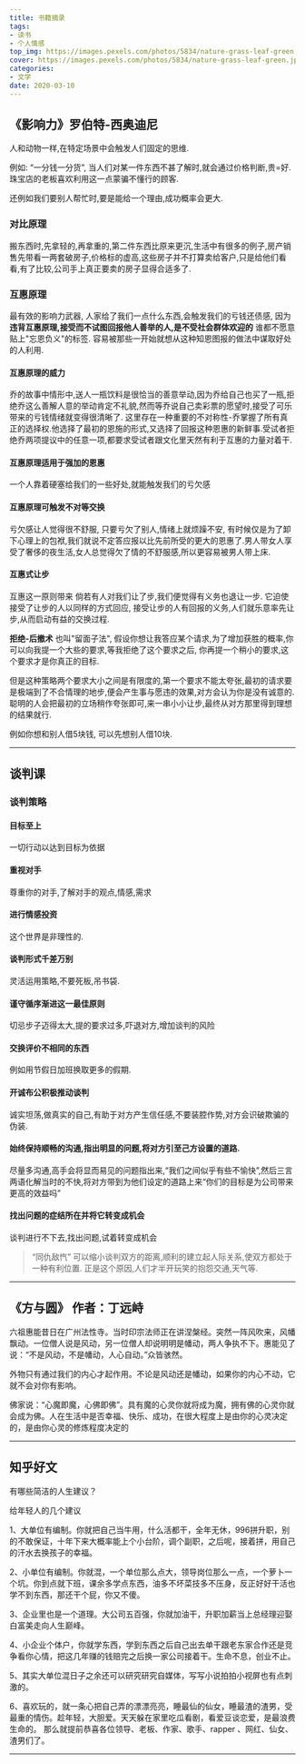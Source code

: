 ```yaml
---
title: 书籍摘录
tags: 
- 读书
- 个人情感
top_img: https://images.pexels.com/photos/5834/nature-grass-leaf-green.jpg?auto=compress&cs=tinysrgb&dpr=3&h=200&w=300
cover: https://images.pexels.com/photos/5834/nature-grass-leaf-green.jpg?auto=compress&cs=tinysrgb&dpr=3&h=100&w=200
categories:
- 文学
date: 2020-03-10
---
```


## 《影响力》罗伯特-西奥迪尼

人和动物一样,在特定场景中会触发人们固定的思维.

例如: “一分钱一分货”, 当人们对某一件东西不甚了解时,就会通过价格判断,贵=好. 珠宝店的老板喜欢利用这一点蒙骗不懂行的顾客.

还例如我们要别人帮忙时,要是能给一个理由,成功概率会更大.

### 对比原理 
搬东西时,先拿轻的,再拿重的,第二件东西比原来更沉,生活中有很多的例子,房产销售先带看一两套破房子,价格标的虚高,这些房子并不打算卖给客户,只是给他们看看,有了比较,公司手上真正要卖的房子显得合适多了.

### 互惠原理
最有效的影响力武器, 人家给了我们一点什么东西,会触发我们的亏钱还债感, 因为**违背互惠原理,接受而不试图回报他人善举的人,是不受社会群体欢迎的** 谁都不愿意贴上"忘恩负义"的标签. 容易被那些一开始就想从这种知恩图报的做法中谋取好处的人利用.


#### 互惠原理的威力
乔的故事中情形中,送人一瓶饮料是很恰当的善意举动,因为乔给自己也买了一瓶,拒绝乔这么善解人意的举动肯定不礼貌,然而等乔说自己卖彩票的愿望时,接受了可乐带来的亏钱情绪就变得很清晰了. 这里存在一种重要的不对称性-乔掌握了所有真正的选择权.他选择了最初的恩施的形式,又选择了回报这种恩惠的新鲜事.受试者拒绝乔两项提议中的任意一项,都要求受试者跟文化里天然有利于互惠的力量对着干.

#### 互惠原理适用于强加的恩惠
一个人靠着硬塞给我们的一些好处,就能触发我们的亏欠感

#### 互惠原理可触发不对等交换
亏欠感让人觉得很不舒服, 只要亏欠了别人,情绪上就烦躁不安, 有时候仅是为了卸下心理上的包袱,我们就说不定答应报以比先前所受的更大的恩惠了.男人带女人享受了奢侈的夜生活,女人总觉得欠了情的不舒服感,所以更容易被男人带上床.

#### 互惠式让步
互惠这一原则带来 倘若有人对我们让了步,我们便觉得有义务也退让一步. 它迫使接受了让步的人以同样的方式回应, 接受让步的人有回报的义务,人们就乐意率先让步,从而启动有益的交换过程.

**拒绝-后撤术** 也叫"留面子法", 假设你想让我答应某个请求,为了增加获胜的概率,你可以向我提一个大些的要求,等我拒绝了这个要求之后, 你再提一个稍小的要求,这个要求才是你真正的目标.

但是这种策略两个要求大小之间是有限度的,第一个要求不能太夸张,最初的请求要是极端到了不合情理的地步,便会产生事与愿违的效果,对方会认为你是没有诚意的. 聪明的人会把最初的立场稍作夸张即可,来一串小小让步,最终从对方那里得到理想的结果就行.

例如你想和别人借5块钱, 可以先想别人借10块.

------

## 谈判课

### 谈判策略

#### 目标至上 
一切行动以达到目标为依据
#### 重视对手
尊重你的对手,了解对手的观点,情感,需求
#### 进行情感投资
这个世界是非理性的.
#### 谈判形式千差万别
灵活运用策略,不要死板,吊书袋.
#### 谨守循序渐进这一最佳原则
切忌步子迈得太大,提的要求过多,吓退对方,增加谈判的风险
#### 交换评价不相同的东西
例如用节假日加班换取更多的假期.
#### 开诚布公积极推动谈判
诚实坦荡,做真实的自己,有助于对方产生信任感,不要装腔作势,对方会识破欺骗的伪装.
#### 始终保持顺畅的沟通,指出明显的问题,将对方引至己方设置的道路.
尽量多沟通,高手会将显而易见的问题指出来,“我们之间似乎有些不愉快”,然后三言两语化解当时的不快,将对方带到为他们设定的道路上来“你们的目标是为公司带来更高的效益吗”
#### 找出问题的症结所在并将它转变成机会
谈判进行不下去,找出问题,试着转变成机会


>“同仇敌忾” 可以缩小谈判双方的距离,顺利的建立起人际关系,使双方都处于一种有利位置. 正是这个原因,人们才半开玩笑的抱怨交通,天气等.

------

## 《方与圆》 作者：丁远峙


六祖惠能昔日在广州法性寺。当时印宗法师正在讲涅槃经。突然一阵风吹来，风幡飘动。一位僧人说是风动，另一位僧人却说明明是幡动，两人争执不下。惠能见了说：“不是风动，不是幡动，人心自动。”众皆骇然。

外物只有通过我们的内心才起作用。不论是风动还是幡动，如果你的内心不动，它就不会对你有影响。

佛家说：“心魔即魔，心佛即佛”。具有魔的心灵你就将成为魔，拥有佛的心灵你就会成为佛。人在生活中是否幸福、快乐、成功，在很大程度上是由你的心灵决定的，是由你心灵的修炼程度决定的

------

## 知乎好文

有哪些简洁的人生建议？

给年轻人的几个建议

1、大单位有编制。你就把自己当牛用，什么活都干，全年无休，996拼升职，别的不敢保证，十年下来大概率能上个小台阶，调个副职，之后呢，接着拼，用自己的汗水去换孩子的幸福。

2、小单位有编制。你就混，一个单位那么点大，领导岗位那么一点，一个萝卜一个坑。你到点就下班，课余多学点东西，油多不坏菜技多不压身，反正好好干活也学不到东西，那还干个屁，你又不傻。

3、企业里也是一个道理。大公司五百强，你就加油干，升职加薪当上总经理迎娶白富美走向人生巅峰。

4、小企业个体户，你就学东西，学到东西之后自己出去单干跟老东家合作还是竞争看你心情，把这几年赚的钱赔完之后换一家公司接着干。生命不息，创业不止。

5、其实大单位混日子之余还可以研究研究自媒体，写写小说拍拍小视屏也有点刺激的。

6、喜欢玩的，就一条心把自己弄的漂漂亮亮，睡最仙的仙女，睡最渣的渣男，受最重的情伤。趁年轻，大胆爱。天天躲在家里吃瓜看剧，看爱豆谈恋爱，是最浪费生命的。 那么就提前恭喜各位领导、老板、作家、歌手、rapper 、网红、仙女、渣男们了。

-----